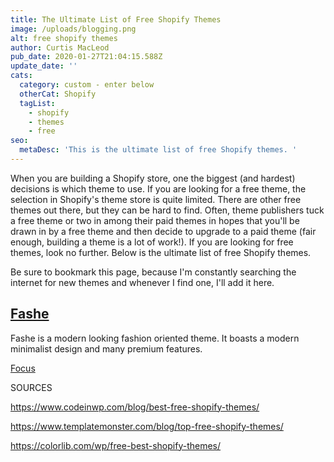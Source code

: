 ```yaml
---
title: The Ultimate List of Free Shopify Themes
image: /uploads/blogging.png
alt: free shopify themes
author: Curtis MacLeod
pub_date: 2020-01-27T21:04:15.588Z
update_date: ''
cats:
  category: custom - enter below
  otherCat: Shopify
  tagList:
    - shopify
    - themes
    - free
seo:
  metaDesc: 'This is the ultimate list of free Shopify themes. '
---
```

When you are building a Shopify store, one the biggest (and hardest) decisions is which theme to use. If you are looking for a free theme, the selection in Shopify's theme store is quite limited. There are other free themes out there, but they can be hard to find. Often, theme publishers tuck a free theme or two in among their paid themes in hopes that you'll be drawn in by a free theme and then decide to upgrade to a paid theme (fair enough, building a theme is a lot of work!). If you are looking for free themes, look no further. Below is the ultimate list of free Shopify themes. 

Be sure to bookmark this page, because I'm constantly searching the internet for new themes and whenever I find one, I'll add it here.

## [Fashe](https://colorlib.com/wp/themes/fashe-free-shopify-ecommerce-theme/)

Fashe is a modern looking fashion oriented theme. It boasts a modern minimalist design and many premium features.

[Focus](http://shopythemes.com/focus-theme.html)

SOURCES

<https://www.codeinwp.com/blog/best-free-shopify-themes/>

<https://www.templatemonster.com/blog/top-free-shopify-themes/>

<https://colorlib.com/wp/free-best-shopify-themes/>
